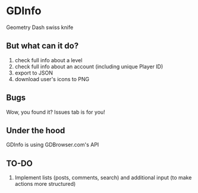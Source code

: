 # GDInfo
Geometry Dash swiss knife

## But what can it do?
1. check full info about a level
2. check full info about an account (including unique Player ID)
3. export to JSON
4. download user's icons to PNG

## Bugs
Wow, you found it? Issues tab is for you!

## Under the hood
GDInfo is using GDBrowser.com's API

## TO-DO
1. Implement lists (posts, comments, search) and additional input (to make actions more structured)

